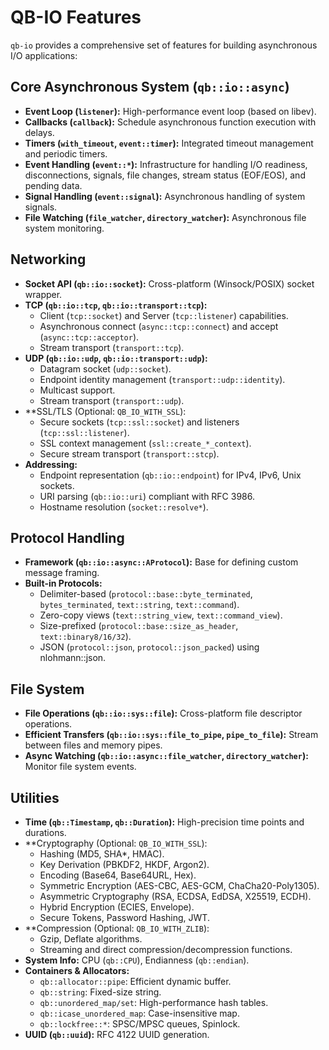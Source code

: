# QB-IO Features

`qb-io` provides a comprehensive set of features for building asynchronous I/O applications:

## Core Asynchronous System (`qb::io::async`)

*   **Event Loop (`listener`):** High-performance event loop (based on libev).
*   **Callbacks (`callback`):** Schedule asynchronous function execution with delays.
*   **Timers (`with_timeout`, `event::timer`):** Integrated timeout management and periodic timers.
*   **Event Handling (`event::*`):** Infrastructure for handling I/O readiness, disconnections, signals, file changes, stream status (EOF/EOS), and pending data.
*   **Signal Handling (`event::signal`):** Asynchronous handling of system signals.
*   **File Watching (`file_watcher`, `directory_watcher`):** Asynchronous file system monitoring.

## Networking

*   **Socket API (`qb::io::socket`):** Cross-platform (Winsock/POSIX) socket wrapper.
*   **TCP (`qb::io::tcp`, `qb::io::transport::tcp`):**
    *   Client (`tcp::socket`) and Server (`tcp::listener`) capabilities.
    *   Asynchronous connect (`async::tcp::connect`) and accept (`async::tcp::acceptor`).
    *   Stream transport (`transport::tcp`).
*   **UDP (`qb::io::udp`, `qb::io::transport::udp`):**
    *   Datagram socket (`udp::socket`).
    *   Endpoint identity management (`transport::udp::identity`).
    *   Multicast support.
    *   Stream transport (`transport::udp`).
*   **SSL/TLS (Optional: `QB_IO_WITH_SSL`):
    *   Secure sockets (`tcp::ssl::socket`) and listeners (`tcp::ssl::listener`).
    *   SSL context management (`ssl::create_*_context`).
    *   Secure stream transport (`transport::stcp`).
*   **Addressing:**
    *   Endpoint representation (`qb::io::endpoint`) for IPv4, IPv6, Unix sockets.
    *   URI parsing (`qb::io::uri`) compliant with RFC 3986.
    *   Hostname resolution (`socket::resolve*`).

## Protocol Handling

*   **Framework (`qb::io::async::AProtocol`):** Base for defining custom message framing.
*   **Built-in Protocols:**
    *   Delimiter-based (`protocol::base::byte_terminated`, `bytes_terminated`, `text::string`, `text::command`).
    *   Zero-copy views (`text::string_view`, `text::command_view`).
    *   Size-prefixed (`protocol::base::size_as_header`, `text::binary8/16/32`).
    *   JSON (`protocol::json`, `protocol::json_packed`) using nlohmann::json.

## File System

*   **File Operations (`qb::io::sys::file`):** Cross-platform file descriptor operations.
*   **Efficient Transfers (`qb::io::sys::file_to_pipe`, `pipe_to_file`):** Stream between files and memory pipes.
*   **Async Watching (`qb::io::async::file_watcher`, `directory_watcher`):** Monitor file system events.

## Utilities

*   **Time (`qb::Timestamp`, `qb::Duration`):** High-precision time points and durations.
*   **Cryptography (Optional: `QB_IO_WITH_SSL`):
    *   Hashing (MD5, SHA*, HMAC).
    *   Key Derivation (PBKDF2, HKDF, Argon2).
    *   Encoding (Base64, Base64URL, Hex).
    *   Symmetric Encryption (AES-CBC, AES-GCM, ChaCha20-Poly1305).
    *   Asymmetric Cryptography (RSA, ECDSA, EdDSA, X25519, ECDH).
    *   Hybrid Encryption (ECIES, Envelope).
    *   Secure Tokens, Password Hashing, JWT.
*   **Compression (Optional: `QB_IO_WITH_ZLIB`):
    *   Gzip, Deflate algorithms.
    *   Streaming and direct compression/decompression functions.
*   **System Info:** CPU (`qb::CPU`), Endianness (`qb::endian`).
*   **Containers & Allocators:**
    *   `qb::allocator::pipe`: Efficient dynamic buffer.
    *   `qb::string`: Fixed-size string.
    *   `qb::unordered_map/set`: High-performance hash tables.
    *   `qb::icase_unordered_map`: Case-insensitive map.
    *   `qb::lockfree::*`: SPSC/MPSC queues, Spinlock.
*   **UUID (`qb::uuid`):** RFC 4122 UUID generation. 